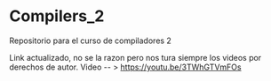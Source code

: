 # Compilers_2
Repositorio para el curso de compiladores 2

Link actualizado, no se la razon pero nos tura siempre los videos por derechos de autor. 
Video -- > https://youtu.be/3TWhGTVmFOs
